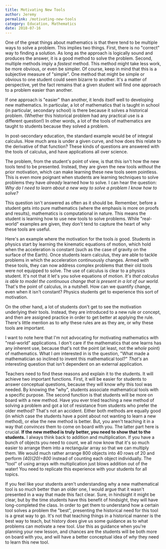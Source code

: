 ```yaml
---
title: Motivating New Tools
author: Jeremy
permalink: /motivating-new-tools
category: Education, Mathematics
date: 2018-07-16
---
```


One of the great things about mathematics is that there tend to be multiple ways to solve a problem. This implies two things. First, there is no "correct" way to finding a solution. As long as the approach is logically sound and produces the answer, it is a good method to solve the problem. Second, multiple methods imply a *fastest* method. This method might take less work, be more obvious, or even be simpler. Of course, keep in mind that this is a subjective measure of "simple". One method that might be simple or obvious to one student could seem bizarre to another. It's a matter of perspective, yet the fact remains that a given student will find one approach to a problem easier than another.

If one approach is "easier" than another, it lends itself well to developing new mathematics. In particular, a lot of mathematics that is taught in school (in particular, secondary school) is there because it solves a historical problem. (Whether this historical problem had any practical use is a different question!) In other words, a lot of the tools of mathematics are taught to students because they solved a problem.

In post-secondary education, the standard example would be of integral calculus. How much area is under a given curve, and how does this relate to the derivative of that function? These kinds of questions are answered with the tools of calculus, and have applications all over science.

The problem, from the student's point of view, is that this isn't how the new tools tend to be presented. Instead, they are given the new tools *without* the prior motivation, which can make learning these new tools seem pointless. This is even more poignant when students are learning techniques to solve problems they have *already* learned how to solve. I can hear the question: *Why do I need to learn about a new way to solve a problem I know how to solve?*

This question isn't answered as often as it should be. Remember, before a student gets into pure mathematics (where the emphasis is more on proofs and results), mathematics is computational in nature. This means the student is learning how to use new tools to solve problems. While "real-world" examples are given, they don't tend to capture the heart of why these tools are useful.

Here's an example where the motivation for the tools *is* good. Students in physics start by learning the kinematic equations of motion, which hold when the acceleration is constant (such as the case of gravity on the surface of the Earth). Once students learn calculus, they are able to tackle problems in which the acceleration continuously changes. Armed with these tools, they can now address complex problems that their old tools were not equipped to solve. The use of calculus is clear to a physics student. It's not that it let's you solve equations of motion. *It's that calculus is able to model the continuous change that is present in a lot of our world.* That's the point of calculus, in a nutshell. How can we quantify change, even when it isn't constant? Physics students get to experience this sort of motivation.

On the other hand, a lot of students don't get to see the motivation underlying their tools. Instead, they are introduced to a new rule or concept, and then  are assigned practice in order to get better at applying the rule. There's little mention as to *why* these rules are as they are, or why these tools are important.

I want to note here that I'm not advocating for motivating mathematics with "real-world" applications. I don't care if the mathematics that one learns has any inherent use, because that's not the point (at least, not the *whole* point) of mathematics. What I *am* interested in is the question, "What made a mathematician so inclined to invent this mathematical tool?" *That's* an interesting question that isn't dependent on an external application.

Teachers need to find these reasons and explain it to the students. It will achieve two important functions. First, it will be easier for students to answer conceptual questions, because they will know *why* this tool was needed. By knowing the "why", students associate mathematical tools with a specific purpose. The second function is that students will be more on board with a new method. Have you ever tried teaching a new method of solving a problem and got a lot of resistance from students who prefer the older method? That's not an accident. Either both methods are equally good (in which case the students have a point about not wanting to learn a new method), or else the new method is better. But, you aren't teaching it in a way that *convinces* them to come on board with you. The latter part here is crucial. **If the new method is truly better, you need to show that to the students.** I always think back to addition and multiplication. If you have a bunch of objects you need to count, we all now know that it's so much easier to arrange them into a rectangular array so that we can multiply them. We would much rather arrange 800 objects into 40 rows of 20 and perform *(40)(20)=800* instead of counting each object individually. The "tool" of using arrays with multiplication just blows addition out of the water! You need to replicate this experience with your students for all topics.

If you feel like your students aren't understanding why a new mathematical tool is so much better than an older one, I would argue that it wasn't presented in a way that made this fact clear. Sure, in hindsight it might be clear, but by the time students have this benefit of hindsight, they will have long-completed the class. In order to get them to understand how a certain tool solves a problem the "best", presenting the historical need for this tool is a great way to go. It's not that teaching things in a historical manner is the best way to teach, but history does give us some guidance as to what problems can motivate a new tool. *Use* this as guidance when you're planning your new lesson, and chances are the students will be both more on board with you, and will have a better conceptual idea of *why* they need to learn this new tool.
